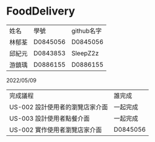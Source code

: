 # FoodDelivery


<table>
 <tr>
  <td>姓名</td>
  <td>學號</td>
  <td>github名字</td>
 </tr>
 <tr>
  <td>林郁荃</td>
  <td>D0845056</td>
  <td>D0845056</td>
 </tr>
 <tr>
  <td>邱紀元</td>
  <td>D0843853</td>
  <td>SleepZ2z</td>
 </tr>
 <tr>
  <td>游鎮瑀</td>
  <td>D0886155</td>
  <td>D0886155</td>
 </tr>
 
</table>

2022/05/09

<table>
 <tr>
  <td>完成議程</td>
  <td>誰完成</td>
 </tr>
 <tr>
  <td>US-002 設計使用者的瀏覽店家介面</td>
  <td>一起完成</td>
 </tr>
 <tr>
  <td>US-003 設計使用者點餐介面</td>
  <td>一起完成</td>
 </tr>
 <tr>
  <td>US-002 實作使用者瀏覽店家介面</td>
  <td>D0845056</td>
 </tr>
 
</table>
